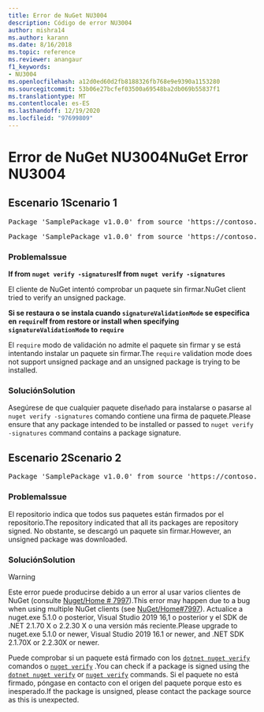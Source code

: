 ```yaml
---
title: Error de NuGet NU3004
description: Código de error NU3004
author: mishra14
ms.author: karann
ms.date: 8/16/2018
ms.topic: reference
ms.reviewer: anangaur
f1_keywords:
- NU3004
ms.openlocfilehash: a12d0ed60d2fb8188326fb768e9e9390a1153280
ms.sourcegitcommit: 53b06e27bcfef03500a69548ba2db069b55837f1
ms.translationtype: MT
ms.contentlocale: es-ES
ms.lasthandoff: 12/19/2020
ms.locfileid: "97699809"
---
```

# <a name="nuget-error-nu3004"></a><span data-ttu-id="7eeeb-103">Error de NuGet NU3004</span><span class="sxs-lookup"><span data-stu-id="7eeeb-103">NuGet Error NU3004</span></span>

## <a name="scenario-1"></a><span data-ttu-id="7eeeb-104">Escenario 1</span><span class="sxs-lookup"><span data-stu-id="7eeeb-104">Scenario 1</span></span>

<pre>Package 'SamplePackage v1.0.0' from source 'https://contoso.com/index.json': The package is not signed.</pre>
<pre>Package 'SamplePackage v1.0.0' from source 'https://contoso.com/index.json': signatureValidationMode is set to require, so packages are allowed only if signed by trusted signers; however, this package is unsigned.</pre>

### <a name="issue"></a><span data-ttu-id="7eeeb-105">Problema</span><span class="sxs-lookup"><span data-stu-id="7eeeb-105">Issue</span></span>

<span data-ttu-id="7eeeb-106">**If from `nuget verify -signatures`**</span><span class="sxs-lookup"><span data-stu-id="7eeeb-106">**If from `nuget verify -signatures`**</span></span>

<span data-ttu-id="7eeeb-107">El cliente de NuGet intentó comprobar un paquete sin firmar.</span><span class="sxs-lookup"><span data-stu-id="7eeeb-107">NuGet client tried to verify an unsigned package.</span></span>

<span data-ttu-id="7eeeb-108">**Si se restaura o se instala cuando `signatureValidationMode` se especifica en `require`**</span><span class="sxs-lookup"><span data-stu-id="7eeeb-108">**If from restore or install when specifying `signatureValidationMode` to `require`**</span></span>

<span data-ttu-id="7eeeb-109">El `require` modo de validación no admite el paquete sin firmar y se está intentando instalar un paquete sin firmar.</span><span class="sxs-lookup"><span data-stu-id="7eeeb-109">The `require` validation mode does not support unsigned package and an unsigned package is trying to be installed.</span></span>

### <a name="solution"></a><span data-ttu-id="7eeeb-110">Solución</span><span class="sxs-lookup"><span data-stu-id="7eeeb-110">Solution</span></span>

<span data-ttu-id="7eeeb-111">Asegúrese de que cualquier paquete diseñado para instalarse o pasarse al `nuget verify -signatures` comando contiene una firma de paquete.</span><span class="sxs-lookup"><span data-stu-id="7eeeb-111">Please ensure that any package intended to be installed or passed to `nuget verify -signatures` command contains a package signature.</span></span>

## <a name="scenario-2"></a><span data-ttu-id="7eeeb-112">Escenario 2</span><span class="sxs-lookup"><span data-stu-id="7eeeb-112">Scenario 2</span></span>

<pre>Package 'SamplePackage v1.0.0' from source 'https://contoso.com/index.json': This repository indicated that all its packages are repository signed; however, this package is unsigned.</pre>

### <a name="issue"></a><span data-ttu-id="7eeeb-113">Problema</span><span class="sxs-lookup"><span data-stu-id="7eeeb-113">Issue</span></span>

<span data-ttu-id="7eeeb-114">El repositorio indica que todos sus paquetes están firmados por el repositorio.</span><span class="sxs-lookup"><span data-stu-id="7eeeb-114">The repository indicated that all its packages are repository signed.</span></span> <span data-ttu-id="7eeeb-115">No obstante, se descargó un paquete sin firmar.</span><span class="sxs-lookup"><span data-stu-id="7eeeb-115">However, an unsigned package was downloaded.</span></span>

### <a name="solution"></a><span data-ttu-id="7eeeb-116">Solución</span><span class="sxs-lookup"><span data-stu-id="7eeeb-116">Solution</span></span>

> [!Warning]
> <span data-ttu-id="7eeeb-117">Este error puede producirse debido a un error al usar varios clientes de NuGet (consulte [Nuget/Home # 7997](https://github.com/NuGet/Home/issues/7997)).</span><span class="sxs-lookup"><span data-stu-id="7eeeb-117">This error may happen due to a bug when using multiple NuGet clients (see [NuGet/Home#7997](https://github.com/NuGet/Home/issues/7997)).</span></span> <span data-ttu-id="7eeeb-118">Actualice a nuget.exe 5.1.0 o posterior, Visual Studio 2019 16,1 o posterior y el SDK de .NET 2.1.70 X o 2.2.30 X o una versión más reciente.</span><span class="sxs-lookup"><span data-stu-id="7eeeb-118">Please upgrade to nuget.exe 5.1.0 or newer, Visual Studio 2019 16.1 or newer, and .NET SDK 2.1.70X or 2.2.30X or newer.</span></span>

<span data-ttu-id="7eeeb-119">Puede comprobar si un paquete está firmado con los [`dotnet nuget verify`](/dotnet/core/tools/dotnet-nuget-verify.md) comandos o [`nuget verify`](../cli-reference/cli-ref-verify.md) .</span><span class="sxs-lookup"><span data-stu-id="7eeeb-119">You can check if a package is signed using the [`dotnet nuget verify`](/dotnet/core/tools/dotnet-nuget-verify.md) or [`nuget verify`](../cli-reference/cli-ref-verify.md) commands.</span></span> <span data-ttu-id="7eeeb-120">Si el paquete no está firmado, póngase en contacto con el origen del paquete porque esto es inesperado.</span><span class="sxs-lookup"><span data-stu-id="7eeeb-120">If the package is unsigned, please contact the package source as this is unexpected.</span></span>
